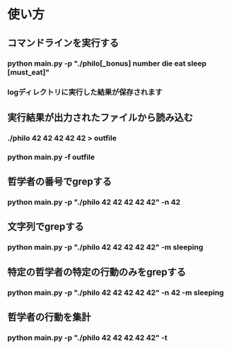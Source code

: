 # 使い方
## コマンドラインを実行する
### python main.py -p "./philo[\_bonus] number die eat sleep [must_eat]"
### logディレクトリに実行した結果が保存されます
## 実行結果が出力されたファイルから読み込む
### ./philo 42 42 42 42 42 > outfile
### python main.py -f outfile
## 哲学者の番号でgrepする
### python main.py -p "./philo 42 42 42 42 42" -n 42
## 文字列でgrepする
### python main.py -p "./philo 42 42 42 42 42" -m sleeping
## 特定の哲学者の特定の行動のみをgrepする
### python main.py -p "./philo 42 42 42 42 42" -n 42 -m sleeping
## 哲学者の行動を集計
### python main.py -p "./philo 42 42 42 42 42" -t
